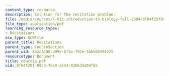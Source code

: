 ```yaml
---
content_type: resource
description: Solution for the recitation problem.
file: /media/courses/7-012-introduction-to-biology-fall-2004/8f84f25f8dc376c0a54383063da04f85_neuro1a.pdf
file_type: application/pdf
learning_resource_types:
- Recitations
ocw_type: OCWFile
parent_title: Recitations
parent_type: CourseSection
parent_uid: 862c3488-d99e-bf2a-f92e-5bb0d0196225
resourcetype: Document
title: neuro1a.pdf
uid: 8f84f25f-8dc3-76c0-a543-83063da04f85
---
```

